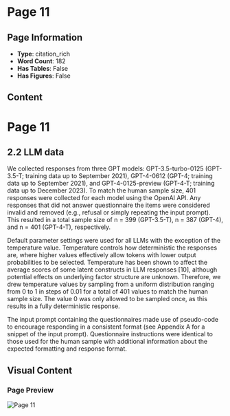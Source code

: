 # Page 11

## Page Information

- **Type**: citation_rich
- **Word Count**: 182
- **Has Tables**: False
- **Has Figures**: False

## Content

# Page 11

## 2.2 LLM data

We collected responses from three GPT models: GPT-3.5-turbo-0125 (GPT-3.5-T; training data up to September 2021), GPT-4-0612 (GPT-4; training data up to September 2021), and GPT-4-0125-preview (GPT-4-T; training data up to December 2023). To match the human sample size, 401 responses were collected for each model using the OpenAI API. Any responses that did not answer questionnaire the items were considered invalid and removed (e.g., refusal or simply repeating the input prompt). This resulted in a total sample size of n = 399 (GPT-3.5-T), n = 387 (GPT-4), and n = 401 (GPT-4-T), respectively.

Default parameter settings were used for all LLMs with the exception of the temperature value. Temperature controls how deterministic the responses are, where higher values effectively allow tokens with lower output probabilities to be selected. Temperature has been shown to affect the average scores of some latent constructs in LLM responses [10], although potential effects on underlying factor structure are unknown. Therefore, we drew temperature values by sampling from a uniform distribution ranging from 0 to 1 in steps of 0.01 for a total of 401 values to match the human sample size. The value 0 was only allowed to be sampled once, as this results in a fully deterministic response.

The input prompt containing the questionnaires made use of pseudo-code to encourage responding in a consistent format (see Appendix A for a snippet of the input prompt). Questionnaire instructions were identical to those used for the human sample with additional information about the expected formatting and response format.

## Visual Content

### Page Preview

![Page 11](/projects/nmn/images/Cognitive_phantoms_in_LLMs_through_the_lens_of_latent_variables_page_11.png)
